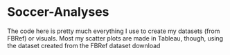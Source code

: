 # Soccer-Analyses
The code here is pretty much everything I use to create my datasets (from FBRef) or visuals. Most my scatter plots are made in Tableau, though, using the dataset created from the FBRef dataset download
